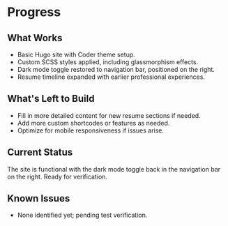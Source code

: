 # Progress

## What Works
- Basic Hugo site with Coder theme setup.
- Custom SCSS styles applied, including glassmorphism effects.
- Dark mode toggle restored to navigation bar, positioned on the right.
- Resume timeline expanded with earlier professional experiences.

## What's Left to Build
- Fill in more detailed content for new resume sections if needed.
- Add more custom shortcodes or features as needed.
- Optimize for mobile responsiveness if issues arise.

## Current Status
The site is functional with the dark mode toggle back in the navigation bar on the right. Ready for verification.

## Known Issues
- None identified yet; pending test verification. 